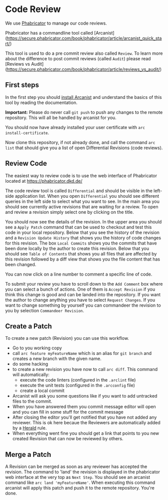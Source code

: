 # Code Review

We use [Phabricator](https://secure.phabricator.com/book/phabricator/) to 
manage our code reviews.

Phabricator has a commandline tool called [Arcanist]
(https://secure.phabricator.com/book/phabricator/article/arcanist_quick_start/)

This tool is used to do a pre commit review also called `Review`. 
To learn more about the difference to post commit reviews (called `Audit`)
please read [Reviews vs Audit]
(https://secure.phabricator.com/book/phabricator/article/reviews_vs_audit/)

## First steps

In the first step you should 
[install Arcanist](https://secure.phabricator.com/book/phabricator/article/arcanist/)
and understand the basics of this tool by reading the documentation.

**Important:** Please do never call `git push` to push any changes 
to the remote repository. This will all be handled by arcanist for you.

You should now have already installed your user certificate with 
`arc install-certificate`.

Now clone this repository, if not already done, and call the command 
`arc list` that should  give you a list of open Differential 
Revisions (code reviews).

## Review Code

The easiest way to review code is to use the web interface of Phabricator 
located at https://phabricator.dkd.de/

The code review tool is called `Differential` and should be visible in the 
left-side application list.
When you open `Differential` you should see different queries in the left 
side to select what you want to see.
In the main area you should see currently active revisions that are waiting 
for a review. To open and review a revision simply select one by clicking 
on the title.

You should now see the details of the revision.
In the upper area you should see a `Apply Patch` command that can be used to
checkout and test this code in your local repository.
Below that you see the history of the revision and a `Revision Update History`
that shows you the history of code changes for this
revision.
The box `Local Commits` shows you the commits that have been done locally by 
the author to create this revision.
Below that you should see `Table of Contents` that shows you all files that 
are affected by this revision followed by a diff view that shows you the 
file content that has been changed.

You can now click on a line number to comment a specific line of code.

To submit your review you have to scroll down to the `Add Comment` box where
you can select a bunch of actions. One of them is `Accept Revision` if you 
think this change is good and can be landed into the repository.
If you want the author to change anything you have to select `Request Changes`.
If you want to change something by yourself you can commandeer the revision to
you by selection `Commandeer Revision`.

## Create a Patch 

To create a new patch (Revision) you can use this workflow.

* Go to you working copy
* call `arc feature myFeatureName` which is an alias for `git branch` and
creates a new branch with the given name.
* do some hacking
* to create a new revision you have now to call `arc diff`. 
This command will automatically:
    * execute the code linters (configured in the `.arclint` file)
    * execute the unit tests (configured in the `.arcconfig` file)
    * create a local commit
* Arcanist will ask you some questions like if you want to add untracked
files to the commit.
* When you have answered them you commit message editor will open and you can
fill in some stuff for the commit message
* After closing the editor you'll get notified that you have not added any 
reviewer. This is ok here becaue the Reviewers are automatically added by a
[Herald](https://secure.phabricator.com/book/phabricator/article/herald/) rule.
* When everything went fine you should get a link that points to you new 
created Revision that can now be reviewed by others.

## Merge a Patch

A Revision can be merged as soon as any reviewer has accepted the revision. 
The command to 'land' the revision is displayed in the phabricator web interface 
at the very top as `Next Step`. You should see an arcanist command like 
`arc land 'myFeatureName'`. When executing this command arcanist will apply 
this patch and push it to the remote repository. You're done.